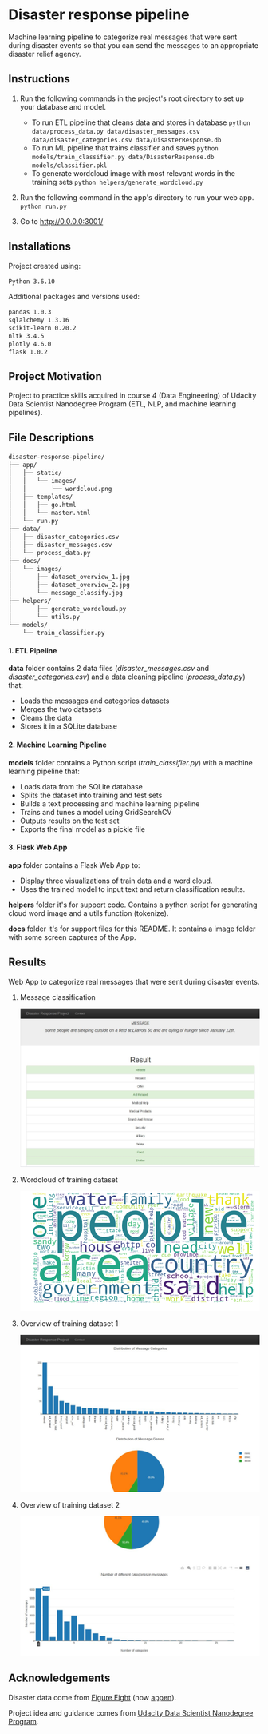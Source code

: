 # Disaster response pipeline

Machine learning pipeline to categorize real messages that were sent during disaster events so that you can send the messages to an appropriate disaster relief agency.

## Instructions

1. Run the following commands in the project's root directory to set up your database and model.

    - To run ETL pipeline that cleans data and stores in database
        `python data/process_data.py data/disaster_messages.csv data/disaster_categories.csv data/DisasterResponse.db`
    - To run ML pipeline that trains classifier and saves
        `python models/train_classifier.py data/DisasterResponse.db models/classifier.pkl`
    - To generate wordcloud image with most relevant words in the training sets
        `python helpers/generate_wordcloud.py`

2. Run the following command in the app's directory to run your web app.
    `python run.py`

3. Go to http://0.0.0.0:3001/

## Installations

Project created using:
```
Python 3.6.10
```

Additional packages and versions used:
```
pandas 1.0.3
sqlalchemy 1.3.16
scikit-learn 0.20.2
nltk 3.4.5
plotly 4.6.0
flask 1.0.2
```

## Project Motivation

Project to practice skills acquired in course 4 (Data Engineering) of Udacity Data Scientist Nanodegree Program (ETL, NLP, and machine learning pipelines).

## File Descriptions

```text
disaster-response-pipeline/
├── app/
│   ├── static/
│   │   └── images/
│   │       └── wordcloud.png
│   ├── templates/
│   │   ├── go.html
│   │   └── master.html
│   └── run.py
├── data/
│   ├── disaster_categories.csv
│   ├── disaster_messages.csv
│   └── process_data.py
├── docs/
│   └── images/
│       ├── dataset_overview_1.jpg
│       ├── dataset_overview_2.jpg
│       └── message_classify.jpg
├── helpers/
│       ├── generate_wordcloud.py
│       └── utils.py
└── models/
    └── train_classifier.py
```

#### 1. ETL Pipeline
**data** folder contains 2 data files (*disaster_messages.csv* and *disaster_categories.csv*) and a data cleaning pipeline (*process_data.py*) that:

- Loads the messages and categories datasets
- Merges the two datasets
- Cleans the data
- Stores it in a SQLite database

#### 2. Machine Learning Pipeline
**models** folder contains a Python script (*train_classifier.py*) with a machine learning pipeline that:

- Loads data from the SQLite database
- Splits the dataset into training and test sets
- Builds a text processing and machine learning pipeline
- Trains and tunes a model using GridSearchCV
- Outputs results on the test set
- Exports the final model as a pickle file

#### 3. Flask Web App
**app** folder contains a Flask Web App to:

- Display three visualizations of train data and a word cloud.
- Uses the trained model to input text and return classification results.

**helpers** folder it's for support code. Contains a python script for generating cloud word image and a utils function (tokenize).

**docs** folder it's for support files for this README. It contains a image folder with some screen captures of the App.

## Results

Web App to categorize real messages that were sent during disaster events.

1. Message classification

    ![message classification](docs/images/message_classify.jpg)

2. Wordcloud of training dataset

    ![wordcloud](app/static/images/wordcloud.png)

3. Overview of training dataset 1

    ![dataset overview](docs/images/dataset_overview_1.jpg)

4. Overview of training dataset 2

    ![dataset overview](docs/images/dataset_overview_2.jpg)

## Acknowledgements

Disaster data come from [Figure Eight](https://www.figure-eight.com/) (now [appen](https://appen.com/)).

Project idea and guidance comes from [Udacity Data Scientist Nanodegree Program](https://www.udacity.com/course/data-scientist-nanodegree--nd025).

